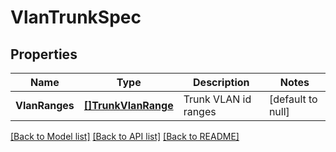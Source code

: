 # VlanTrunkSpec

## Properties
Name | Type | Description | Notes
------------ | ------------- | ------------- | -------------
**VlanRanges** | [**[]TrunkVlanRange**](TrunkVlanRange.md) | Trunk VLAN id ranges | [default to null]

[[Back to Model list]](../README.md#documentation-for-models) [[Back to API list]](../README.md#documentation-for-api-endpoints) [[Back to README]](../README.md)

